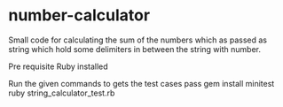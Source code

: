 # number-calculator

Small code for calculating the sum of the numbers which as passed as string which hold some delimiters in between the string with number.

Pre requisite
Ruby installed 

Run the given commands to gets the test cases pass
gem install minitest
ruby string_calculator_test.rb
